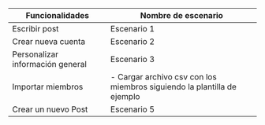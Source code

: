 | Funcionalidades        | Nombre de escenario |
|-----------------------|---------------------|
| Escribir post          | Escenario 1         |
| Crear nueva cuenta         | Escenario 2         |
| Personalizar información general| Escenario 3         |
| Importar miembros      |  - Cargar archivo csv con los miembros siguiendo la plantilla de ejemplo <br>         |
| Crear un nuevo Post    | Escenario 5         |


